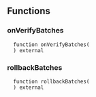 


## Functions
### onVerifyBatches
```solidity
  function onVerifyBatches(
  ) external
```




### rollbackBatches
```solidity
  function rollbackBatches(
  ) external
```




